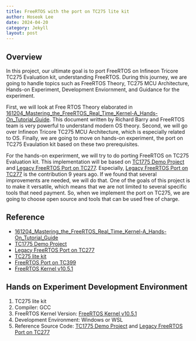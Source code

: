 ```yaml
---
title: FreeRTOS with the port on TC275 lite kit
author: Hoseok Lee
date: 2024-04-20
category: Jekyll
layout: post
---
```


## Overview
In this project, our ultimate goal is to port FreeRTOS on Infineon Tricore TC275 Evaluation kit, understanding FreeRTOS. During this journey, we are going to handle topics such as FreeRTOS Theory, TC275 MCU Architecture, Hands-on Experiment, Development Enviornment, and Guidance for the experiment.

First, we will look at Free RTOS Theory elaborated in [161204_Mastering_the_FreeRTOS_Real_Time_Kernel-A_Hands-On_Tutorial_Guide]. This document written by Richard Barry and FreeRTOS team is very powerful to understand modern OS theory. Second, we will go over Infineon Tricore TC275 MCU Architecture, which is especially related to OS. Finally, we are going to move on hands-on experiment, the port on TC275 Evaulation kit based on these two prerequisites.

For the hands-on experirment, we will try to do porting FreeRTOS on TC275 Evaluation kit. This implementation will be based on [TC1775 Demo Project] and [Legacy FreeRTOS Port on TC277]. Especially, [Legacy FreeRTOS Port on TC277] is the contribution 9 years ago. If we found that several improvements are needed, we will do that. One of the goals of this project is to make it versatile, which means that we are not limited to several specific tools that need payment. So, when we implement the port on TC275, we are going to choose open source and tools that can be used free of charge. 

## Reference
- [161204_Mastering_the_FreeRTOS_Real_Time_Kernel-A_Hands-On_Tutorial_Guide]
- [TC1775 Demo Project]
- [Legacy FreeRTOS Port on TC277]
- [TC275 lite kit]
- [FreeRTOS Port on TC399]
- [FreeRTOS Kernel v10.5.1]

## Hands on Experiment Development Environment
1. TC275 lite kit
2. Compiler: GCC
3. FreeRTOS Kernel Version: [FreeRTOS Kernel v10.5.1]
3. Development Environment: Windows or WSL
4. Reference Source Code: [TC1775 Demo Project] and [Legacy FreeRTOS Port on TC277]


[TC275 lite kit]:https://www.infineon.com/cms/en/product/promopages/AURIX-microcontroller-boards/low-cost-arduino-kits/AURIX-TC275-lite-kit/
[161204_Mastering_the_FreeRTOS_Real_Time_Kernel-A_Hands-On_Tutorial_Guide]:https://forums.freertos.org/t/new-freertos-kernel-book-released/19465
[TC1775 Demo Project]:https://www.freertos.org/FreeRTOS-for-Infineon-TriCore-TC1782-using-HighTec-GCC.html
[Legacy FreeRTOS Port on TC277]:https://interactive.freertos.org/hc/en-us/community/posts/210026366-FreeRTOS-7-1-Port-for-Aurix-TC27x-using-Free-Entry-Toolchain?_ga=2.60494381.1877225190.1712758092-1651550433.1712758092
[FreeRTOS Port on TC399]: https://forums.freertos.org/t/freertos-for-infineon-tc399xx/8399
[FreeRTOS Kernel v10.5.1]: https://forums.freertos.org/t/new-freertos-kernel-version-now-available/17825